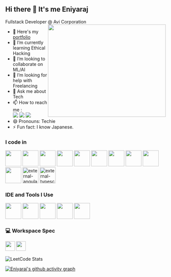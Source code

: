 ## Hi there 👋 It's me Eniyaraj

Fullstack Developer @ Avi Corporation
<img align="right" width="370" height="290" src="https://i.pinimg.com/originals/47/f0/34/47f0342cec72b800463bf003eac1257e.gif">
- 🔭 Here's my [portfolio](https://hareesh.web.app/)                                                 
- 🌱 I’m currently learning Ethical Hacking
- 👯 I’m looking to collaborate on ML/AI
- 🤔 I’m looking for help with Freelancing
- 💬 Ask me about Tech
- 📫 How to reach me :
<br /> [<img src="https://img.shields.io/badge/Facebook-1DA1F2?style=for-the-badge&logo=twitter&logoColor=white" />](https://www.facebook.com/eniya.raj.90) 
 [<img src="https://upload.wikimedia.org/wikipedia/commons/a/a5/Instagram_icon.png" />](https://www.instagram.com/lovely_ran_69)
 [<img src="https://img.shields.io/badge/LinkedIn-0077B5?style=for-the-badge&logo=linkedin&logoColor=white" />](www.linkedin.com/in/eniyaraj-l-1361022a3)
- 😄 Pronouns: Techie
- ⚡ Fun fact: I know Japanese.

### I code in
<img height="50" width="50" src="https://img.icons8.com/color/48/000000/python.png" /> <img height="50" width="50" src="https://img.icons8.com/color/48/000000/java-coffee-cup-logo.png" /> <img height="50" width="50" src="https://img.icons8.com/color/48/000000/html-5.png" /> <img height="50" width="50" src="https://img.icons8.com/color/48/000000/css3.png" /> <img height="50" width="50" src="https://img.icons8.com/color/48/000000/bootstrap.png" />
<img height="50" width="50" src="https://img.icons8.com/color/48/000000/javascript.png"/> <img height="50" width="50" src="https://img.icons8.com/color/48/000000/mysql-logo.png"/> <img height="50" width="50" src="https://img.icons8.com/color/48/000000/mongodb.png"/> <img height="50" width="50" src="https://img.icons8.com/color/48/000000/nodejs.png"/> <img height="50" width="50" src="https://img.icons8.com/color/48/000000/spring-logo.png"/> <img width="50" height="50" src="https://img.icons8.com/external-tal-revivo-shadow-tal-revivo/24/external-angular-a-typescript-based-open-source-web-application-framework-logo-shadow-tal-revivo.png" alt="external-angular-a-typescript-based-open-source-web-application-framework-logo-shadow-tal-revivo"/> <img width="50" height="50" src="https://img.icons8.com/external-tal-revivo-color-tal-revivo/24/external-typescript-an-open-source-programming-language-developed-and-maintained-by-microsoft-logo-color-tal-revivo.png" alt="external-typescript-an-open-source-programming-language-developed-and-maintained-by-microsoft-logo-color-tal-revivo"/> 

### IDE and Tools I Use
<img height="50" width="50" src="https://img.icons8.com/color/48/000000/visual-studio-code-2019.png"/> <img height="50" width="50" src="https://img.icons8.com/color/48/000000/pycharm.png"/> <img height="50" width="50" src="https://img.icons8.com/color/50/000000/git.png"/> <img height="50" width="50" src="https://img.icons8.com/doodle/48/000000/adobe-photoshop.png"/> <img height="50" width="50" src="https://img.icons8.com/color/48/000000/figma--v1.png"/>


### 💻 Workspace Spec
<img height="30" src="https://img.shields.io/badge/NVIDIA-GTX1650-76B900?style=for-the-badge&logo=nvidia&logoColor=white"/>  <img height="30" src="https://img.shields.io/badge/AMD-Ryzen_5_4600H-ED1C24?style=for-the-badge&logo=amd&logoColor=white"/> 


![LeetCode Stats](https://leetcard.jacoblin.cool/lovelyraj_69?theme=dark&font=Marcellus&ext=activity)

[![Eniyaraj's github activity graph](https://github-readme-activity-graph.vercel.app/graph?username=lovelyraj69&bg_color=080808&color=ff0000&line=4ce614&point=0008ff&area=true&hide_border=true)](https://github.com/ashutosh00710/github-readme-activity-graph)

